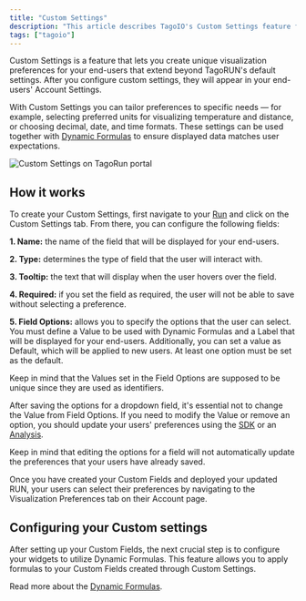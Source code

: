 ```yaml
---
title: "Custom Settings"
description: "This article describes TagoIO's Custom Settings feature for TagoRUN, which lets you define end-user visualization preferences (units, formats, language, dashboard options) that appear in each user's Account Settings."
tags: ["tagoio"]
---
```

Custom Settings is a feature that lets you create unique visualization preferences for your end-users that extend beyond TagoRUN's default settings. After you configure custom settings, they will appear in your end-users' Account Settings.

With Custom Settings you can tailor preferences to specific needs — for example, selecting preferred units for visualizing temperature and distance, or choosing decimal, date, and time formats. These settings can be used together with [Dynamic Formulas](/tagoio/widgets/general/formula.md) to ensure displayed data matches user expectations.

![Custom Settings on TagoRun portal](/docs_imagem/tagoio/tagorun_customsettings.png)

## How it works
To create your Custom Settings, first navigate to your [Run](https://admin.tago.io/run) and click on the Custom Settings tab. From there, you can configure the following fields:


**1. Name:** the name of the field that will be displayed for your end-users.

**2. Type:** determines the type of field that the user will interact with.

**3. Tooltip:** the text that will display when the user hovers over the field.

**4. Required:** if you set the field as required, the user will not be able to save without selecting a preference.

**5. Field Options:** allows you to specify the options that the user can select. You must define a Value to be used with Dynamic Formulas and a Label that will be displayed for your end-users. Additionally, you can set a value as Default, which will be applied to new users. At least one option must be set as the default.

Keep in mind that the Values set in the Field Options are supposed to be unique since they are used as identifiers.

After saving the options for a dropdown field, it's essential not to change the Value from Field Options. If you need to modify the Value or remove an option, you should update your users' preferences using the [SDK](/docs/tagoio/analysis/sdk/) or an [Analysis](/docs/tagoio/analysis/).

Keep in mind that editing the options for a field will not automatically update the preferences that your users have already saved.

Once you have created your Custom Fields and deployed your updated RUN, your users can select their preferences by navigating to the Visualization Preferences tab on their Account page.

## Configuring your Custom settings

After setting up your Custom Fields, the next crucial step is to configure your widgets to utilize Dynamic Formulas. This feature allows you to apply formulas to your Custom Fields created through Custom Settings. 

Read more about the [Dynamic Formulas](/tagoio/widgets/general/formula.md).